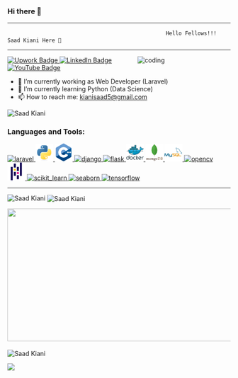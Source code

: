 ### Hi there 👋
<html><hr></html>
                                                      
                                                      
                                                      Hello Fellows!!! Saad Kiani Here 👋 


<html><hr></html>
                           


  <img align="right" alt="coding" src="https://media.giphy.com/media/M9gbBd9nbDrOTu1Mqx/giphy.gif" width="210"/>
<div id="header" align="left">
  <div id="badges">
    <a href="https://www.upwork.com/freelancers/~01556de591c89fbfd9">
    <img src="https://img.shields.io/badge/Upwork-success?style=for-the-badge&logo=upwork&logoColor=white" alt="Upwork Badge"/>
</a>
 <a href="https://www.linkedin.com/in/videoediting-whiteboardanimation/">
      <img src="https://img.shields.io/badge/LinkedIn-blue?style=for-the-badge&logo=linkedin&logoColor=white" alt="LinkedIn Badge"/>
    </a>
<a href="https://www.youtube.com/@saadkiani1389">
    <img src="https://img.shields.io/badge/YouTube-red?style=for-the-badge&logo=youtube&logoColor=white" alt="YouTube Badge"/>
</a>


    
- 🔭 I’m currently working as Web Developer (Laravel)
- 🌱 I’m currently learning Python (Data Science)  
- 📫 How to reach me: kianisaad5@gmail.com
<p>
  <img src="https://komarev.com/ghpvc/?username=Saad-Ramzan-Kiani&label=Profile%20views&color=0e75b6&style=flat" alt="Saad Kiani" />
</p>
<h3 align="left">Languages and Tools:</h3>
<p align="left">
  <a href="https://laravel.com/" target="_blank" rel="noreferrer">
    <img src="https://upload.wikimedia.org/wikipedia/commons/9/9a/Laravel.svg" alt="laravel" width="40" height="40"/>
</a>
  <a href="https://www.python.org" target="_blank" rel="noreferrer">
    <img src="https://raw.githubusercontent.com/devicons/devicon/master/icons/python/python-original.svg" alt="python" width="40" height="40"/>
  </a>
  <a href="https://www.w3schools.com/cpp/" target="_blank" rel="noreferrer">
    <img src="https://raw.githubusercontent.com/devicons/devicon/master/icons/cplusplus/cplusplus-original.svg" alt="cplusplus" width="40" height="40"/>
  </a>
  <a href="https://www.djangoproject.com/" target="_blank" rel="noreferrer">
    <img src="https://upload.wikimedia.org/wikipedia/commons/7/75/Django_logo.svg" alt="django" width="40" height="40"/>
</a>
  <a href="https://flask.palletsprojects.com/" target="_blank" rel="noreferrer">
    <img src="https://www.vectorlogo.zone/logos/pocoo_flask/pocoo_flask-icon.svg" alt="flask" width="40" height="40"/>
  </a>
  <a href="https://www.docker.com/" target="_blank" rel="noreferrer">
    <img src="https://raw.githubusercontent.com/devicons/devicon/master/icons/docker/docker-original-wordmark.svg" alt="docker" width="40" height="40"/>
  </a>
  <a href="https://www.mongodb.com/" target="_blank" rel="noreferrer">
    <img src="https://raw.githubusercontent.com/devicons/devicon/master/icons/mongodb/mongodb-original-wordmark.svg" alt="mongodb" width="40" height="40"/>
  </a>
  <a href="https://www.mysql.com/" target="_blank" rel="noreferrer">
    <img src="https://raw.githubusercontent.com/devicons/devicon/master/icons/mysql/mysql-original-wordmark.svg" alt="mysql" width="40" height="40"/>
  </a>
  <a href="https://opencv.org/" target="_blank" rel="noreferrer">
    <img src="https://www.vectorlogo.zone/logos/opencv/opencv-icon.svg" alt="opencv" width="40" height="40"/>
  </a>
  <a href="https://pandas.pydata.org/" target="_blank" rel="noreferrer">
    <img src="https://raw.githubusercontent.com/devicons/devicon/2ae2a900d2f041da66e950e4d48052658d850630/icons/pandas/pandas-original.svg" alt="pandas" width="40" height="40"/>
  </a>
  <a href="https://scikit-learn.org/" target="_blank" rel="noreferrer">
    <img src="https://upload.wikimedia.org/wikipedia/commons/0/05/Scikit_learn_logo_small.svg" alt="scikit_learn" width="40" height="40"/>
  </a>
  <a href="https://seaborn.pydata.org/" target="_blank" rel="noreferrer">
    <img src="https://seaborn.pydata.org/_images/logo-mark-lightbg.svg" alt="seaborn" width="40" height="40"/>
  </a>
  <a href="https://www.tensorflow.org" target="_blank" rel="noreferrer">
    <img src="https://www.vectorlogo.zone/logos/tensorflow/tensorflow-icon.svg" alt="tensorflow" width="40" height="40"/>
  </a>
</p>



  </div>


<html><hr></html>
<p><img align="left" src="https://github-readme-stats.vercel.app/api/top-langs?username=Saad-Ramzan-Kiani&show_icons=true&locale=en&layout=compact" alt="Saad Kiani" /></p>

<p>&nbsp;<img align="center" src="https://github-readme-stats.vercel.app/api?username=Saad-Ramzan-Kiani&show_icons=true&locale=en" alt="Saad Kiani" /></p>

 <div align="center">
<img src="https://media.giphy.com/media/dWesBcTLavkZuG35MI/giphy.gif" width="600" height="300"/>
</div>
<p><img align="center" src="https://github-readme-streak-stats.herokuapp.com/?user=Saad-Ramzan-Kiani&" alt="Saad Kiani" /></p>

<!--
**Saad-Ramzan-Kiani/Saad-Ramzan-Kiani** is a ✨ _special_ ✨ repository because its `README.md` (this file) appears on your GitHub profile.

Here are some ideas to get you started:

- 👯 I’m looking to collaborate on ...
- 🤔 I’m looking for help with ...
- 💬 Ask me about ...

- 😄 Pronouns: ...
- ⚡ Fun fact: ...
-->


![](https://hit.yhype.me/github/profile?user_id=88816936)
